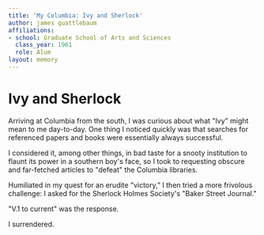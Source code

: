 ```yaml
---
title: 'My Columbia: Ivy and Sherlock'
author: james quattlebaum
affiliations:
- school: Graduate School of Arts and Sciences
  class_year: 1961
  role: Alum
layout: memory
---
```


# Ivy and Sherlock

Arriving at Columbia from the south, I was curious about what "Ivy" might mean to me day-to-day. One thing I noticed quickly was that searches for referenced papers and books were essentially always successful.

I considered it, among other things, in bad taste for a snooty institution to flaunt its power in a southern boy's face, so I took to requesting obscure and far-fetched articles to "defeat" the Columbia libraries.

Humiliated in my quest for an erudite "victory," I then tried a more frivolous challenge:  I asked for the Sherlock Holmes Society's "Baker Street Journal."

"V.1 to current" was the response.

I surrendered.
